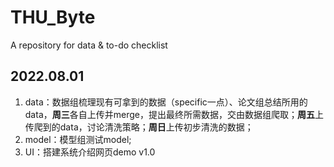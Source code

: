 # THU_Byte
A repository for data &amp; to-do checklist
## 2022.08.01  
1. data：数据组梳理现有可拿到的数据（specific一点）、论文组总结所用的data，**周三**各自上传并merge，提出最终所需数据，交由数据组爬取；**周五**上传爬到的data，讨论清洗策略；**周日**上传初步清洗的数据；   
2. model：模型组测试model;   
3. UI：搭建系统介绍网页demo v1.0  
   
